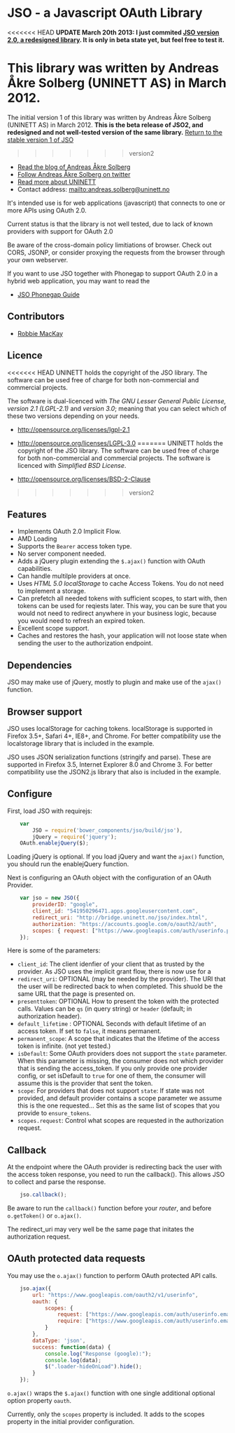 # JSO - a Javascript OAuth Library

<<<<<<< HEAD
**UPDATE March 20th 2013: I just commited [JSO version 2.0, a redesigned library](https://github.com/andreassolberg/jso/tree/version2). It is only in beta state yet, but feel free to test it.**


This library was written by Andreas Åkre Solberg (UNINETT AS) in March 2012.
=======
The initial version 1 of this library was written by Andreas Åkre Solberg (UNINETT AS) in March 2012. **This is the beta release of JSO2, and redesigned and not well-tested version of the same library.**  [Return to the stable version 1 of JSO](https://github.com/andreassolberg/jso)

>>>>>>> version2

* [Read the blog of Andreas Åkre Solberg](http://rnd.feide.no)
* [Follow Andreas Åkre Solberg on twitter](https://twitter.com/erlang)
* [Read more about UNINETT](http://uninett.no)
* Contact address: <mailto:andreas.solberg@uninett.no>

It's intended use is for web applications (javascript) that connects to one or more APIs using OAuth 2.0.

Current status is that the library is not well tested, due to lack of known providers with support for OAuth 2.0

Be aware of the cross-domain policy limitiations of browser. Check out CORS, JSONP, or consider proxying the requests from the browser through your own webserver.

If you want to use JSO together with Phonegap to support OAuth 2.0 in a hybrid web application, you may want to read the

* [JSO Phonegap Guide](README-Phonegap.md)

## Contributors

* [Robbie MacKay](https://github.com/rjmackay)


## Licence

<<<<<<< HEAD
UNINETT holds the copyright of the JSO library. The software can be used free of charge for both non-commercial and commercial projects. 

The software is dual-licenced with *The GNU Lesser General Public License, version 2.1 (LGPL-2.1)* and *version 3.0*; meaning that you can select which of these two versions depending on your needs.

* <http://opensource.org/licenses/lgpl-2.1>
* <http://opensource.org/licenses/LGPL-3.0>
=======
UNINETT holds the copyright of the JSO library. The software can be used free of charge for both non-commercial and commercial projects. The software is licenced with *Simplified BSD License*.

* <http://opensource.org/licenses/BSD-2-Clause>
>>>>>>> version2


## Features

* Implements OAuth 2.0 Implicit Flow. 
* AMD Loading
* Supports the `Bearer` access token type.
* No server component needed.
* Adds a jQuery plugin extending the `$.ajax()` function with OAuth capabilities.
* Can handle multilple providers at once.
* Uses *HTML 5.0 localStorage* to cache Access Tokens. You do not need to implement a storage.
* Can prefetch all needed tokens with sufficient scopes, to start with, then tokens can be used for reqiests later. This way, you can be sure that you would not need to redirect anywhere in your business logic, because you would need to refresh an expired token.
* Excellent scope support. 
* Caches and restores the hash, your application will not loose state when sending the user to the authorization endpoint.

## Dependencies

JSO may make use of jQuery, mostly to plugin and make use of the `ajax()` function.


## Browser support

JSO uses localStorage for caching tokens. localStorage is supported in Firefox 3.5+, Safari 4+, IE8+, and Chrome. For better compatibility use the localstorage library that is included in the example.

JSO uses JSON serialization functions (stringify and parse). These are supported in Firefox 3.5, Internet Explorer 8.0 and Chrome 3. For better compatibility use the JSON2.js library that also is included in the example.


## Configure


First, load JSO with requirejs:

```javascript
	var 
		JSO = require('bower_components/jso/build/jso'),
		jQuery = require('jquery');
	OAuth.enablejQuery($);
```

Loading jQuery is optional. If you load jQuery and want the `ajax()` function, you should run the enablejQuery function.

Next is configuring an OAuth object with the configuration of an OAuth Provider.

```javascript
	var jso = new JSO({
		providerID: "google",
		client_id: "541950296471.apps.googleusercontent.com",
		redirect_uri: "http://bridge.uninett.no/jso/index.html",
		authorization: "https://accounts.google.com/o/oauth2/auth",
		scopes: { request: ["https://www.googleapis.com/auth/userinfo.profile"]}
	});
```

Here is some of the parameters:


* `client_id`: The client idenfier of your client that as trusted by the provider. As JSO uses the implicit grant flow, there is now use for a 
* `redirect_uri`: OPTIONAL (may be needed by the provider). The URI that the user will be redirected back to when completed. This shuold be the same URL that the page is presented on.
* `presenttoken`: OPTIONAL How to present the token with the protected calls. Values can be `qs` (in query string) or `header` (default; in authorization header).
* `default_lifetime` : OPTIONAL Seconds with default lifetime of an access token. If set to `false`, it means permanent.
* `permanent_scope`: A scope that indicates that the lifetime of the access token is infinite. (not yet tested.)
* `isDefault`: Some OAuth providers does not support the `state` parameter. When this parameter is missing, the consumer does not which provider that is sending the access_token. If you only provide one provider config, or set isDefault to `true` for one of them, the consumer will assume this is the provider that sent the token.
* `scope`: For providers that does not support `state`: If state was not provided, and default provider contains a scope parameter we assume this is the one requested... Set this as the same list of scopes that you provide to `ensure_tokens`.
* `scopes.request`: Control what scopes are requested in the authorization request.



## Callback

At the endpoint where the OAuth provider is redirecting back the user with the access token response, you need to run the callback(). This allows JSO to collect and parse the response.

```javascript
	jso.callback();
```

Be aware to run the `callback()` function before your *router*, and before `o.getToken()` or `o.ajax()`.

The redirect_uri may very well be the same page that initates the authorization request.


## OAuth protected data requests


You may use the `o.ajax()` function to perform OAuth protected API calls. 

```javascript
	jso.ajax({
		url: "https://www.googleapis.com/oauth2/v1/userinfo",
		oauth: {
			scopes: {
				request: ["https://www.googleapis.com/auth/userinfo.email"],
				require: ["https://www.googleapis.com/auth/userinfo.email"]
			}
		},
		dataType: 'json',
		success: function(data) {
			console.log("Response (google):");
			console.log(data);
			$(".loader-hideOnLoad").hide();
		}
	});
```

`o.ajax()` wraps the `$.ajax()` function with one single additional optional option property `oauth`.

Currently, only the `scopes` property is included. It adds to the scopes property in the initial provider configuration.




